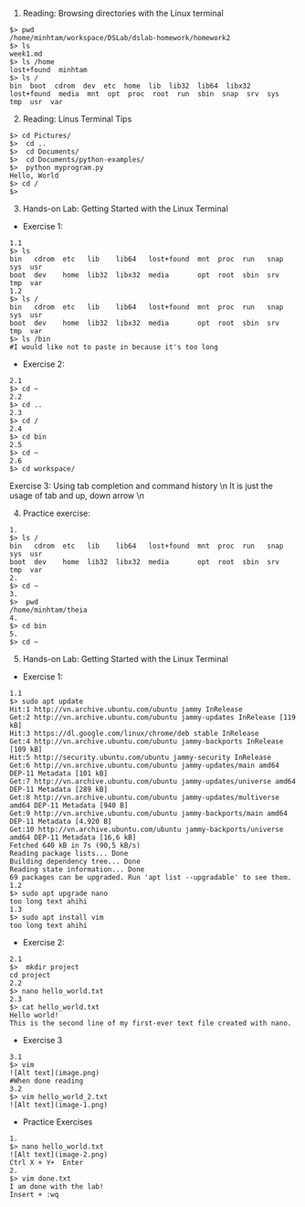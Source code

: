 1. Reading: Browsing directories with the Linux terminal
```
$> pwd
/home/minhtam/workspace/DSLab/dslab-homework/homework2
$> ls
week1.md
$> ls /home
lost+found  minhtam
$> ls /
bin  boot  cdrom  dev  etc  home  lib  lib32  lib64  libx32  lost+found  media  mnt  opt  proc  root  run  sbin  snap  srv  sys  tmp  usr  var
```
2. Reading: Linus Terminal Tips
```
$> cd Pictures/
$>  cd ..
$>  cd Documents/
$>  cd Documents/python-examples/
$>  python myprogram.py 
Hello, World
$> cd /
$>  
```
3. Hands-on Lab: Getting Started with the Linux Terminal
- Exercise 1: 
```
1.1 
$> ls 
bin   cdrom  etc   lib    lib64   lost+found  mnt  proc  run   snap  sys  usr
boot  dev    home  lib32  libx32  media       opt  root  sbin  srv   tmp  var
1.2 
$> ls /
bin   cdrom  etc   lib    lib64   lost+found  mnt  proc  run   snap  sys  usr
boot  dev    home  lib32  libx32  media       opt  root  sbin  srv   tmp  var
$> ls /bin
#I would like not to paste in because it's too long
```
- Exercise 2: 
```
2.1 
$> cd ~
2.2
$> cd ..
2.3 
$> cd /
2.4
$> cd bin
2.5
$> cd ~
2.6
$> cd workspace/
```
Exercise 3: Using tab completion and command history \n
It is just the usage of tab and up, down arrow \n

4. Practice exercise: 
```
1.
$> ls /
bin   cdrom  etc   lib    lib64   lost+found  mnt  proc  run   snap  sys  usr
boot  dev    home  lib32  libx32  media       opt  root  sbin  srv   tmp  var
2. 
$> cd ~
3. 
$>  pwd
/home/minhtam/theia
4.
$> cd bin
5. 
$> cd ~
```
5. Hands-on Lab: Getting Started with the Linux Terminal
- Exercise 1: 
```
1.1
$> sudo apt update
Hit:1 http://vn.archive.ubuntu.com/ubuntu jammy InRelease
Get:2 http://vn.archive.ubuntu.com/ubuntu jammy-updates InRelease [119 kB] 
Hit:3 https://dl.google.com/linux/chrome/deb stable InRelease                                 
Get:4 http://vn.archive.ubuntu.com/ubuntu jammy-backports InRelease [109 kB]                  
Hit:5 http://security.ubuntu.com/ubuntu jammy-security InRelease
Get:6 http://vn.archive.ubuntu.com/ubuntu jammy-updates/main amd64 DEP-11 Metadata [101 kB]
Get:7 http://vn.archive.ubuntu.com/ubuntu jammy-updates/universe amd64 DEP-11 Metadata [289 kB]
Get:8 http://vn.archive.ubuntu.com/ubuntu jammy-updates/multiverse amd64 DEP-11 Metadata [940 B]
Get:9 http://vn.archive.ubuntu.com/ubuntu jammy-backports/main amd64 DEP-11 Metadata [4.920 B]
Get:10 http://vn.archive.ubuntu.com/ubuntu jammy-backports/universe amd64 DEP-11 Metadata [16,6 kB]
Fetched 640 kB in 7s (90,5 kB/s)                                                              
Reading package lists... Done
Building dependency tree... Done
Reading state information... Done
69 packages can be upgraded. Run 'apt list --upgradable' to see them.
1.2
$> sudo apt upgrade nano
too long text ahihi
1.3
$> sudo apt install vim
too long text ahihi
```
- Exercise 2: 
```
2.1 
$>  mkdir project
cd project 
2.2 
$> nano hello_world.txt
2.3
$> cat hello_world.txt
Hello world!
This is the second line of my first-ever text file created with nano.
```
- Exercise 3
```
3.1
$> vim 
![Alt text](image.png)
#When done reading
3.2
$> vim hello_world_2.txt
![Alt text](image-1.png)
```
- Practice Exercises
```
1.
$> nano hello_world.txt
![Alt text](image-2.png)
Ctrl X + Y+  Enter
2.
$> vim done.txt
I am done with the lab!
Insert + :wq
```


